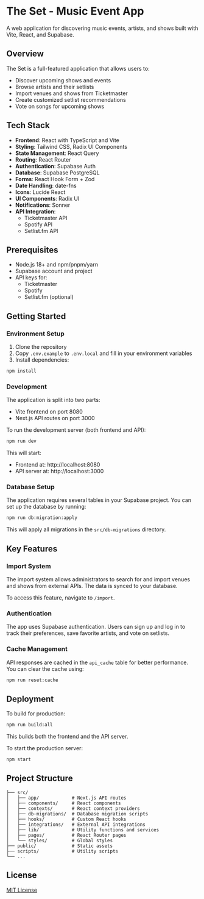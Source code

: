 # The Set - Music Event App

A web application for discovering music events, artists, and shows built with Vite, React, and Supabase.

## Overview

The Set is a full-featured application that allows users to:
- Discover upcoming shows and events
- Browse artists and their setlists
- Import venues and shows from Ticketmaster
- Create customized setlist recommendations
- Vote on songs for upcoming shows

## Tech Stack

- **Frontend**: React with TypeScript and Vite
- **Styling**: Tailwind CSS, Radix UI Components
- **State Management**: React Query
- **Routing**: React Router
- **Authentication**: Supabase Auth
- **Database**: Supabase PostgreSQL
- **Forms**: React Hook Form + Zod
- **Date Handling**: date-fns
- **Icons**: Lucide React
- **UI Components**: Radix UI
- **Notifications**: Sonner
- **API Integration**:
  - Ticketmaster API
  - Spotify API
  - Setlist.fm API

## Prerequisites

- Node.js 18+ and npm/pnpm/yarn
- Supabase account and project
- API keys for:
  - Ticketmaster
  - Spotify
  - Setlist.fm (optional)

## Getting Started

### Environment Setup

1. Clone the repository
2. Copy `.env.example` to `.env.local` and fill in your environment variables
3. Install dependencies:

```bash
npm install
```

### Development

The application is split into two parts:
- Vite frontend on port 8080
- Next.js API routes on port 3000

To run the development server (both frontend and API):

```bash
npm run dev
```

This will start:
- Frontend at: http://localhost:8080
- API server at: http://localhost:3000

### Database Setup

The application requires several tables in your Supabase project. You can set up the database by running:

```bash
npm run db:migration:apply
```

This will apply all migrations in the `src/db-migrations` directory.

## Key Features

### Import System

The import system allows administrators to search for and import venues and shows from external APIs. The data is synced to your database.

To access this feature, navigate to `/import`.

### Authentication

The app uses Supabase authentication. Users can sign up and log in to track their preferences, save favorite artists, and vote on setlists.

### Cache Management

API responses are cached in the `api_cache` table for better performance. You can clear the cache using:

```bash
npm run reset:cache
```

## Deployment

To build for production:

```bash
npm run build:all
```

This builds both the frontend and the API server.

To start the production server:

```bash
npm start
```

## Project Structure

```
├── src/
│   ├── app/            # Next.js API routes
│   ├── components/     # React components
│   ├── contexts/       # React context providers
│   ├── db-migrations/  # Database migration scripts
│   ├── hooks/          # Custom React hooks
│   ├── integrations/   # External API integrations
│   ├── lib/            # Utility functions and services
│   ├── pages/          # React Router pages
│   └── styles/         # Global styles
├── public/             # Static assets
├── scripts/            # Utility scripts
└── ...
```

## License

[MIT License](LICENSE)
